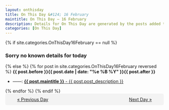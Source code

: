 ```yaml
---
layout: onthisday
title: On This Day &#124; 16 February
maintitle: On This Day — 16 February
description: Details for On This Day are generated by the posts added to the website so the content is subject to changes/updates over time.
categories: [On This Day]
---
```


{% if site.categories.OnThisDay16February == null %}
<h3>Sorry no known details for today</h3>
{% else %}
{% for post in site.categories.OnThisDay16February reversed %}
<strong>{{ post.before }}{{ post.date | date: "%e %B %Y" }}{{ post.after }}</strong>
<ul>
<li> ——: <a class="{{ post.class }}" href="{{ post.url }}"><strong>{{ post.maintitle }}</strong> - {{ post.post_description }}</a></li>
</ul>
{% endfor %}
{% endif %}
<br />
<div style="background-color: #f3f3f3; padding: 10px; border-radius: 5px; text-align: center; display: flex; justify-content: space-evenly;">
<a href="/onthisday/02/02-15">« Previous Day</a>
<span style="visibility:hidden;">[ Visit Leap Year February 29 ]</span>
<a href="/onthisday/02/02-17">Next Day »</a>
</div>
